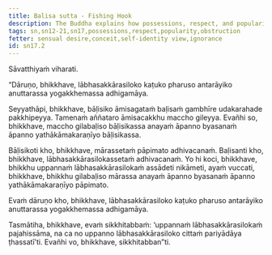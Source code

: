 ```yaml
---
title: Balisa sutta - Fishing Hook
description: The Buddha explains how possessions, respect, and popularity are painful, severe, and obstructive to the attainment of the unsurpassed safety from the yoke using a simile of a fisherman throwing a baited hook into a deep pool of water.
tags: sn,sn12-21,sn17,possessions,respect,popularity,obstruction
fetter: sensual desire,conceit,self-identity view,ignorance
id: sn17.2
---
```


Sāvatthiyaṁ viharati.

“Dāruṇo, bhikkhave, lābhasakkārasiloko kaṭuko pharuso antarāyiko anuttarassa yogakkhemassa adhigamāya.

Seyyathāpi, bhikkhave, bāḷisiko āmisagataṁ baḷisaṁ gambhīre udakarahade pakkhipeyya. Tamenaṁ aññataro āmisacakkhu maccho gileyya. Evañhi so, bhikkhave, maccho gilabaḷiso bāḷisikassa anayaṁ āpanno byasanaṁ āpanno yathākāmakaraṇīyo bāḷisikassa.

Bāḷisikoti kho, bhikkhave, mārassetaṁ pāpimato adhivacanaṁ. Baḷisanti kho, bhikkhave, lābhasakkārasilokassetaṁ adhivacanaṁ. Yo hi koci, bhikkhave, bhikkhu uppannaṁ lābhasakkārasilokaṁ assādeti nikāmeti, ayaṁ vuccati, bhikkhave, bhikkhu gilabaḷiso mārassa anayaṁ āpanno byasanaṁ āpanno yathākāmakaraṇīyo pāpimato.

Evaṁ dāruṇo kho, bhikkhave, lābhasakkārasiloko kaṭuko pharuso antarāyiko anuttarassa yogakkhemassa adhigamāya.

Tasmātiha, bhikkhave, evaṁ sikkhitabbaṁ: ‘uppannaṁ lābhasakkārasilokaṁ pajahissāma, na ca no uppanno lābhasakkārasiloko cittaṁ pariyādāya ṭhassatī’ti. Evañhi vo, bhikkhave, sikkhitabban”ti.